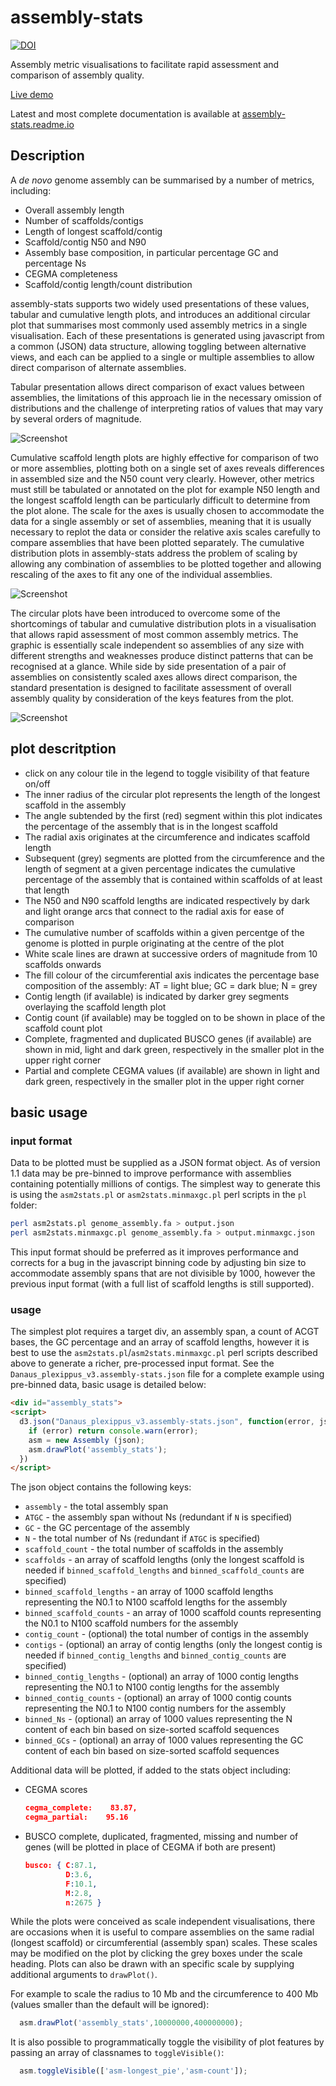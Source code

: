 # assembly-stats

[![DOI](https://zenodo.org/badge/20772/rjchallis/assembly-stats.svg)](https://zenodo.org/badge/latestdoi/20772/rjchallis/assembly-stats)

Assembly metric visualisations to facilitate rapid assessment and comparison of assembly quality.  

[Live demo](http://content.lepbase.org/html/assembly-stats/assembly-stats.html?path=/v4/json/assemblies/&amp;assembly=Danaus_plexippus_v3&amp;view=circle&amp;altAssembly=Danaus_plexippus_DanPle_1.0&amp;altView=compare&amp;altAssembly=Heliconius_melpomene_melpomene_Hmel2&amp;altView=cumulative&amp;altView=table)

Latest and most complete documentation is available at [assembly-stats.readme.io](http://assembly-stats.readme.io)

## Description

A _de novo_ genome assembly can be summarised by a number of metrics, including:
- Overall assembly length
- Number of scaffolds/contigs
- Length of longest scaffold/contig
- Scaffold/contig N50 and N90
- Assembly base composition, in particular percentage GC and percentage Ns
- CEGMA completeness
- Scaffold/contig length/count distribution

assembly-stats supports two widely used presentations of these values, tabular and cumulative length plots, and introduces an additional circular plot that summarises most commonly used assembly metrics in a single visualisation.  Each of these presentations is generated using javascript from a common (JSON) data structure, allowing toggling between alternative views, and each can be applied to a single or multiple assemblies to allow direct comparison of alternate assemblies.  

Tabular presentation allows direct comparison of exact values between assemblies, the limitations of this approach lie in the necessary omission of distributions and the challenge of interpreting ratios of values that may vary by several orders of magnitude.

![Screenshot](/screenshots/table.png "Table view")

Cumulative scaffold length plots are highly effective for comparison of two or more assemblies, plotting both on a single set of axes reveals differences in assembled size and the N50 count very clearly. However, other metrics must still be tabulated or annotated on the plot for example N50 length and the longest scaffold length can be particularly difficult to determine from the plot alone. The scale for the axes is usually chosen to accommodate the data for a single assembly or set of assemblies, meaning that it is usually necessary to replot the data or consider the relative axis scales carefully to compare assemblies that have been plotted separately. The cumulative distribution plots in assembly-stats address the problem of scaling by allowing any combination of assemblies to be plotted together and allowing rescaling of the axes to fit any one of the individual assemblies.

![Screenshot](/screenshots/cumulative.png "Cumulative view")

The circular plots have been introduced to overcome some of the shortcomings of tabular and cumulative distribution plots in a visualisation that allows rapid assessment of most common assembly metrics. The graphic is essentially scale independent so assemblies of any size with different strengths and weaknesses produce distinct patterns that can be recognised at a glance. While side by side presentation of a pair of assemblies on consistently scaled axes allows direct comparison, the standard presentation is designed to facilitate assessment of overall assembly quality by consideration of the keys features from the plot.

![Screenshot](/screenshots/circle.png "Circle view")


## plot descritption
- click on any colour tile in the legend to toggle visibility of that feature on/off
- The inner radius of the circular plot represents the length of the longest scaffold in the assembly
- The angle subtended by the first (red) segment within this plot indicates the percentage of the assembly that is in the longest scaffold
- The radial axis originates at the circumference and indicates scaffold length
- Subsequent (grey) segments are plotted from the circumference and the length of segment at a given percentage indicates the cumulative percentage of the assembly that is contained within scaffolds of at least that length
- The N50 and N90 scaffold lengths are indicated respectively by dark and light orange arcs that connect to the radial axis for ease of comparison
- The cumulative number of scaffolds within a given percentge of the genome is plotted in purple originating at the centre of the plot
- White scale lines are drawn at successive orders of magnitude from 10 scaffolds onwards
- The fill colour of the circumferential axis indicates the percentage base composition of the assembly: AT = light blue; GC = dark blue; N = grey
- Contig length (if available) is indicated by darker grey segments overlaying the scaffold length plot
- Contig count (if available) may be toggled on to be shown in place of the scaffold count plot
- Complete, fragmented and duplicated BUSCO genes (if available) are shown in mid, light and dark green, respectively in the smaller plot in the upper right corner
- Partial and complete CEGMA values (if available) are shown in light and dark green, respectively in the smaller plot in the upper right corner

## basic usage

### input format

Data to be plotted must be supplied as a JSON format object.  As of version 1.1 data may be pre-binned to improve performance with assemblies containing potentially millions of contigs.  The simplest way to generate this is using the ``asm2stats.pl`` or ``asm2stats.minmaxgc.pl`` perl scripts in the ``pl`` folder:

```bash
perl asm2stats.pl genome_assembly.fa > output.json
perl asm2stats.minmaxgc.pl genome_assembly.fa > output.minmaxgc.json
```

This input format should be preferred as it improves performance and corrects for a bug in the javascript binning code by adjusting bin size to accommodate assembly spans that are not divisible by 1000, however the previous input format (with a full list of scaffold lengths is still supported).

### usage

The simplest plot requires a target div, an assembly span, a count of ACGT bases, the GC percentage and an array of scaffold lengths, however it is best to use the ``asm2stats.pl``/``asm2stats.minmaxgc.pl`` perl scripts described above to generate a richer, pre-processed input format.  See the ``Danaus_plexippus_v3.assembly-stats.json`` file for a complete example using pre-binned data, basic usage is detailed below:

```html
<div id="assembly_stats">
<script>
  d3.json("Danaus_plexippus_v3.assembly-stats.json", function(error, json) {
    if (error) return console.warn(error);
    asm = new Assembly (json);
    asm.drawPlot('assembly_stats');
  })
</script>
```

The json object contains the following keys:
- ``assembly`` - the total assembly span
- ``ATGC`` - the assembly span without Ns (redundant if ``N`` is specified)
- ``GC`` - the GC percentage of the assembly
- ``N`` - the total number of Ns (redundant if ``ATGC`` is specified)
- ``scaffold_count`` - the total number of scaffolds in the assembly
- ``scaffolds`` - an array of scaffold lengths (only the longest scaffold is needed if ``binned_scaffold_lengths`` and ``binned_scaffold_counts`` are specified)
- ``binned_scaffold_lengths`` - an array of 1000 scaffold lengths representing the N0.1 to N100 scaffold lengths for the assembly
- ``binned_scaffold_counts`` - an array of 1000 scaffold counts representing the N0.1 to N100 scaffold numbers for the assembly
- ``contig_count`` - (optional) the total number of contigs in the assembly
- ``contigs`` - (optional) an array of contig lengths (only the longest contig is needed if ``binned_contig_lengths`` and ``binned_contig_counts`` are specified)
- ``binned_contig_lengths`` - (optional) an array of 1000 contig lengths representing the N0.1 to N100 contig lengths for the assembly
- ``binned_contig_counts`` - (optional) an array of 1000 contig counts representing the N0.1 to N100 contig numbers for the assembly
- ``binned_Ns`` - (optional) an array of 1000 values representing the N content of each bin based on size-sorted scaffold sequences
- ``binned_GCs`` - (optional) an array of 1000 values representing the GC content of each bin based on size-sorted scaffold sequences


Additional data will be plotted, if added to the stats object including:
- CEGMA scores

  ```json
  cegma_complete:    83.87,
  cegma_partial:    95.16
  ```

- BUSCO complete, duplicated, fragmented, missing and number of genes (will be plotted in place of CEGMA if both are present)

  ```json
  busco: { C:87.1,
           D:3.6,
           F:10.1,
           M:2.8,
           n:2675 }
  ```

While the plots were conceived as scale independent visualisations, there are occasions when it is useful to compare assemblies on the same radial (longest scaffold) or circumferential (assembly span) scales.  These scales may be modified on the plot by clicking the grey boxes under the scale heading.  Plots can also be drawn with an specific scale by supplying additional arguments to ``drawPlot()``.

For example to scale the radius to 10 Mb and the circumference to 400 Mb (values smaller than the default will be ignored):

```javascript
  asm.drawPlot('assembly_stats',10000000,400000000);
```

It is also possible to programmatically toggle the visibility of plot features by passing an array of classnames to ``toggleVisible()``:

```javascript
  asm.toggleVisible(['asm-longest_pie','asm-count']);
```
